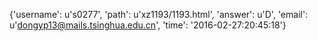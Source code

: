{'username': u's0277', 'path': u'xz1193/1193.html', 'answer': u'D', 'email': u'dongyp13@mails.tsinghua.edu.cn', 'time': '2016-02-27:20:45:18'}